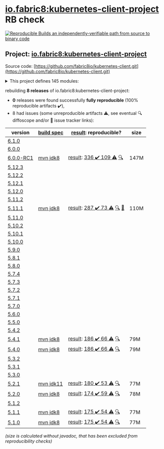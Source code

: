 [io.fabric8:kubernetes-client-project](https://search.maven.org/artifact/io.fabric8/kubernetes-client-project/) RB check
=======

[![Reproducible Builds](https://reproducible-builds.org/images/logos/rb.svg) an independently-verifiable path from source to binary code](https://reproducible-builds.org/)

## Project: [io.fabric8:kubernetes-client-project](https://search.maven.org/artifact/io.fabric8/kubernetes-client-project/)

Source code: [https://github.com/fabric8io/kubernetes-client.git](https://github.com/fabric8io/kubernetes-client.git)

<details><summary>This project defines 145 modules:</summary>

* [io.fabric8.kubernetes:karaf](https://search.maven.org/artifact/io.fabric8.kubernetes/karaf/)
* [io.fabric8.kubernetes:kubernetes-karaf](https://search.maven.org/artifact/io.fabric8.kubernetes/kubernetes-karaf/)
* [io.fabric8.kubernetes:kubernetes-karaf-itests](https://search.maven.org/artifact/io.fabric8.kubernetes/kubernetes-karaf-itests/)
* [io.fabric8.kubernetes:platforms](https://search.maven.org/artifact/io.fabric8.kubernetes/platforms/)
* [io.fabric8:camel-k-client](https://search.maven.org/artifact/io.fabric8/camel-k-client/)
* [io.fabric8:camel-k-extension-pom](https://search.maven.org/artifact/io.fabric8/camel-k-extension-pom/)
* [io.fabric8:camel-k-mock](https://search.maven.org/artifact/io.fabric8/camel-k-mock/)
* [io.fabric8:camel-k-model-v1](https://search.maven.org/artifact/io.fabric8/camel-k-model-v1/)
* [io.fabric8:camel-k-model-v1alpha1](https://search.maven.org/artifact/io.fabric8/camel-k-model-v1alpha1/)
* [io.fabric8:camel-k-tests](https://search.maven.org/artifact/io.fabric8/camel-k-tests/)
* [io.fabric8:certmanager-client](https://search.maven.org/artifact/io.fabric8/certmanager-client/)
* [io.fabric8:certmanager-examples](https://search.maven.org/artifact/io.fabric8/certmanager-examples/)
* [io.fabric8:certmanager-extension-pom](https://search.maven.org/artifact/io.fabric8/certmanager-extension-pom/)
* [io.fabric8:certmanager-model-v1](https://search.maven.org/artifact/io.fabric8/certmanager-model-v1/)
* [io.fabric8:certmanager-model-v1alpha2](https://search.maven.org/artifact/io.fabric8/certmanager-model-v1alpha2/)
* [io.fabric8:certmanager-model-v1alpha3](https://search.maven.org/artifact/io.fabric8/certmanager-model-v1alpha3/)
* [io.fabric8:certmanager-model-v1beta1](https://search.maven.org/artifact/io.fabric8/certmanager-model-v1beta1/)
* [io.fabric8:certmanager-server-mock](https://search.maven.org/artifact/io.fabric8/certmanager-server-mock/)
* [io.fabric8:certmanager-tests](https://search.maven.org/artifact/io.fabric8/certmanager-tests/)
* [io.fabric8:chaosmesh](https://search.maven.org/artifact/io.fabric8/chaosmesh/)
* [io.fabric8:chaosmesh-client](https://search.maven.org/artifact/io.fabric8/chaosmesh-client/)
* [io.fabric8:chaosmesh-examples](https://search.maven.org/artifact/io.fabric8/chaosmesh-examples/)
* [io.fabric8:chaosmesh-model](https://search.maven.org/artifact/io.fabric8/chaosmesh-model/)
* [io.fabric8:chaosmesh-server-mock](https://search.maven.org/artifact/io.fabric8/chaosmesh-server-mock/)
* [io.fabric8:chaosmesh-tests](https://search.maven.org/artifact/io.fabric8/chaosmesh-tests/)
* [io.fabric8:crd-generator](https://search.maven.org/artifact/io.fabric8/crd-generator/)
* [io.fabric8:crd-generator-api](https://search.maven.org/artifact/io.fabric8/crd-generator-api/)
* [io.fabric8:crd-generator-apt](https://search.maven.org/artifact/io.fabric8/crd-generator-apt/)
* [io.fabric8:crd-generator-parent](https://search.maven.org/artifact/io.fabric8/crd-generator-parent/)
* [io.fabric8:crd-generator-test](https://search.maven.org/artifact/io.fabric8/crd-generator-test/)
* [io.fabric8:istio-client](https://search.maven.org/artifact/io.fabric8/istio-client/)
* [io.fabric8:istio-examples](https://search.maven.org/artifact/io.fabric8/istio-examples/)
* [io.fabric8:istio-extension-pom](https://search.maven.org/artifact/io.fabric8/istio-extension-pom/)
* [io.fabric8:istio-model-v1alpha3](https://search.maven.org/artifact/io.fabric8/istio-model-v1alpha3/)
* [io.fabric8:istio-model-v1beta1](https://search.maven.org/artifact/io.fabric8/istio-model-v1beta1/)
* [io.fabric8:istio-server-mock](https://search.maven.org/artifact/io.fabric8/istio-server-mock/)
* [io.fabric8:istio-tests](https://search.maven.org/artifact/io.fabric8/istio-tests/)
* [io.fabric8:java-generator-cli](https://search.maven.org/artifact/io.fabric8/java-generator-cli/)
* [io.fabric8:java-generator-core](https://search.maven.org/artifact/io.fabric8/java-generator-core/)
* [io.fabric8:java-generator-integration-tests](https://search.maven.org/artifact/io.fabric8/java-generator-integration-tests/)
* [io.fabric8:java-generator-maven-plugin](https://search.maven.org/artifact/io.fabric8/java-generator-maven-plugin/)
* [io.fabric8:java-generator-parent](https://search.maven.org/artifact/io.fabric8/java-generator-parent/)
* [io.fabric8:knative-client](https://search.maven.org/artifact/io.fabric8/knative-client/)
* [io.fabric8:knative-examples](https://search.maven.org/artifact/io.fabric8/knative-examples/)
* [io.fabric8:knative-extension-pom](https://search.maven.org/artifact/io.fabric8/knative-extension-pom/)
* [io.fabric8:knative-mock](https://search.maven.org/artifact/io.fabric8/knative-mock/)
* [io.fabric8:knative-model](https://search.maven.org/artifact/io.fabric8/knative-model/)
* [io.fabric8:knative-tests](https://search.maven.org/artifact/io.fabric8/knative-tests/)
* [io.fabric8:kubernetes-client](https://search.maven.org/artifact/io.fabric8/kubernetes-client/)
* [io.fabric8:kubernetes-client-api](https://search.maven.org/artifact/io.fabric8/kubernetes-client-api/)
* [io.fabric8:kubernetes-client-project](https://search.maven.org/artifact/io.fabric8/kubernetes-client-project/)
* [io.fabric8:kubernetes-examples](https://search.maven.org/artifact/io.fabric8/kubernetes-examples/)
* [io.fabric8:kubernetes-extensions](https://search.maven.org/artifact/io.fabric8/kubernetes-extensions/)
* [io.fabric8:kubernetes-httpclient-okhttp](https://search.maven.org/artifact/io.fabric8/kubernetes-httpclient-okhttp/)
* [io.fabric8:kubernetes-junit-jupiter](https://search.maven.org/artifact/io.fabric8/kubernetes-junit-jupiter/)
* [io.fabric8:kubernetes-model](https://search.maven.org/artifact/io.fabric8/kubernetes-model/)
* [io.fabric8:kubernetes-model-admissionregistration](https://search.maven.org/artifact/io.fabric8/kubernetes-model-admissionregistration/)
* [io.fabric8:kubernetes-model-apiextensions](https://search.maven.org/artifact/io.fabric8/kubernetes-model-apiextensions/)
* [io.fabric8:kubernetes-model-apps](https://search.maven.org/artifact/io.fabric8/kubernetes-model-apps/)
* [io.fabric8:kubernetes-model-autoscaling](https://search.maven.org/artifact/io.fabric8/kubernetes-model-autoscaling/)
* [io.fabric8:kubernetes-model-batch](https://search.maven.org/artifact/io.fabric8/kubernetes-model-batch/)
* [io.fabric8:kubernetes-model-certificates](https://search.maven.org/artifact/io.fabric8/kubernetes-model-certificates/)
* [io.fabric8:kubernetes-model-common](https://search.maven.org/artifact/io.fabric8/kubernetes-model-common/)
* [io.fabric8:kubernetes-model-coordination](https://search.maven.org/artifact/io.fabric8/kubernetes-model-coordination/)
* [io.fabric8:kubernetes-model-core](https://search.maven.org/artifact/io.fabric8/kubernetes-model-core/)
* [io.fabric8:kubernetes-model-discovery](https://search.maven.org/artifact/io.fabric8/kubernetes-model-discovery/)
* [io.fabric8:kubernetes-model-events](https://search.maven.org/artifact/io.fabric8/kubernetes-model-events/)
* [io.fabric8:kubernetes-model-extensions](https://search.maven.org/artifact/io.fabric8/kubernetes-model-extensions/)
* [io.fabric8:kubernetes-model-flowcontrol](https://search.maven.org/artifact/io.fabric8/kubernetes-model-flowcontrol/)
* [io.fabric8:kubernetes-model-generator](https://search.maven.org/artifact/io.fabric8/kubernetes-model-generator/)
* [io.fabric8:kubernetes-model-jsonschema2pojo](https://search.maven.org/artifact/io.fabric8/kubernetes-model-jsonschema2pojo/)
* [io.fabric8:kubernetes-model-metrics](https://search.maven.org/artifact/io.fabric8/kubernetes-model-metrics/)
* [io.fabric8:kubernetes-model-networking](https://search.maven.org/artifact/io.fabric8/kubernetes-model-networking/)
* [io.fabric8:kubernetes-model-node](https://search.maven.org/artifact/io.fabric8/kubernetes-model-node/)
* [io.fabric8:kubernetes-model-policy](https://search.maven.org/artifact/io.fabric8/kubernetes-model-policy/)
* [io.fabric8:kubernetes-model-rbac](https://search.maven.org/artifact/io.fabric8/kubernetes-model-rbac/)
* [io.fabric8:kubernetes-model-scheduling](https://search.maven.org/artifact/io.fabric8/kubernetes-model-scheduling/)
* [io.fabric8:kubernetes-model-storageclass](https://search.maven.org/artifact/io.fabric8/kubernetes-model-storageclass/)
* [io.fabric8:kubernetes-openshift-uberjar](https://search.maven.org/artifact/io.fabric8/kubernetes-openshift-uberjar/)
* [io.fabric8:kubernetes-server-mock](https://search.maven.org/artifact/io.fabric8/kubernetes-server-mock/)
* [io.fabric8:kubernetes-test](https://search.maven.org/artifact/io.fabric8/kubernetes-test/)
* [io.fabric8:model-annotator](https://search.maven.org/artifact/io.fabric8/model-annotator/)
* [io.fabric8:open-cluster-management](https://search.maven.org/artifact/io.fabric8/open-cluster-management/)
* [io.fabric8:open-cluster-management-agent-model](https://search.maven.org/artifact/io.fabric8/open-cluster-management-agent-model/)
* [io.fabric8:open-cluster-management-apps-model](https://search.maven.org/artifact/io.fabric8/open-cluster-management-apps-model/)
* [io.fabric8:open-cluster-management-client](https://search.maven.org/artifact/io.fabric8/open-cluster-management-client/)
* [io.fabric8:open-cluster-management-cluster-model](https://search.maven.org/artifact/io.fabric8/open-cluster-management-cluster-model/)
* [io.fabric8:open-cluster-management-discovery-model](https://search.maven.org/artifact/io.fabric8/open-cluster-management-discovery-model/)
* [io.fabric8:open-cluster-management-observability-model](https://search.maven.org/artifact/io.fabric8/open-cluster-management-observability-model/)
* [io.fabric8:open-cluster-management-operator-model](https://search.maven.org/artifact/io.fabric8/open-cluster-management-operator-model/)
* [io.fabric8:open-cluster-management-placementruleapps-model](https://search.maven.org/artifact/io.fabric8/open-cluster-management-placementruleapps-model/)
* [io.fabric8:open-cluster-management-policy-model](https://search.maven.org/artifact/io.fabric8/open-cluster-management-policy-model/)
* [io.fabric8:open-cluster-management-search-model](https://search.maven.org/artifact/io.fabric8/open-cluster-management-search-model/)
* [io.fabric8:open-cluster-management-server-mock](https://search.maven.org/artifact/io.fabric8/open-cluster-management-server-mock/)
* [io.fabric8:open-cluster-management-tests](https://search.maven.org/artifact/io.fabric8/open-cluster-management-tests/)
* [io.fabric8:openclustermanagement-examples](https://search.maven.org/artifact/io.fabric8/openclustermanagement-examples/)
* [io.fabric8:openshift-client](https://search.maven.org/artifact/io.fabric8/openshift-client/)
* [io.fabric8:openshift-client-api](https://search.maven.org/artifact/io.fabric8/openshift-client-api/)
* [io.fabric8:openshift-model](https://search.maven.org/artifact/io.fabric8/openshift-model/)
* [io.fabric8:openshift-model-clusterautoscaling](https://search.maven.org/artifact/io.fabric8/openshift-model-clusterautoscaling/)
* [io.fabric8:openshift-model-console](https://search.maven.org/artifact/io.fabric8/openshift-model-console/)
* [io.fabric8:openshift-model-hive](https://search.maven.org/artifact/io.fabric8/openshift-model-hive/)
* [io.fabric8:openshift-model-installer](https://search.maven.org/artifact/io.fabric8/openshift-model-installer/)
* [io.fabric8:openshift-model-machine](https://search.maven.org/artifact/io.fabric8/openshift-model-machine/)
* [io.fabric8:openshift-model-machineconfig](https://search.maven.org/artifact/io.fabric8/openshift-model-machineconfig/)
* [io.fabric8:openshift-model-miscellaneous](https://search.maven.org/artifact/io.fabric8/openshift-model-miscellaneous/)
* [io.fabric8:openshift-model-monitoring](https://search.maven.org/artifact/io.fabric8/openshift-model-monitoring/)
* [io.fabric8:openshift-model-operator](https://search.maven.org/artifact/io.fabric8/openshift-model-operator/)
* [io.fabric8:openshift-model-operatorhub](https://search.maven.org/artifact/io.fabric8/openshift-model-operatorhub/)
* [io.fabric8:openshift-model-storageversionmigrator](https://search.maven.org/artifact/io.fabric8/openshift-model-storageversionmigrator/)
* [io.fabric8:openshift-model-tuned](https://search.maven.org/artifact/io.fabric8/openshift-model-tuned/)
* [io.fabric8:openshift-model-whereabouts](https://search.maven.org/artifact/io.fabric8/openshift-model-whereabouts/)
* [io.fabric8:openshift-server-mock](https://search.maven.org/artifact/io.fabric8/openshift-server-mock/)
* [io.fabric8:service-catalog](https://search.maven.org/artifact/io.fabric8/service-catalog/)
* [io.fabric8:service-catalog-examples](https://search.maven.org/artifact/io.fabric8/service-catalog-examples/)
* [io.fabric8:servicecatalog-client](https://search.maven.org/artifact/io.fabric8/servicecatalog-client/)
* [io.fabric8:servicecatalog-model](https://search.maven.org/artifact/io.fabric8/servicecatalog-model/)
* [io.fabric8:servicecatalog-server-mock](https://search.maven.org/artifact/io.fabric8/servicecatalog-server-mock/)
* [io.fabric8:servicecatalog-tests](https://search.maven.org/artifact/io.fabric8/servicecatalog-tests/)
* [io.fabric8:tekton-client](https://search.maven.org/artifact/io.fabric8/tekton-client/)
* [io.fabric8:tekton-examples](https://search.maven.org/artifact/io.fabric8/tekton-examples/)
* [io.fabric8:tekton-extension-pom](https://search.maven.org/artifact/io.fabric8/tekton-extension-pom/)
* [io.fabric8:tekton-mock](https://search.maven.org/artifact/io.fabric8/tekton-mock/)
* [io.fabric8:tekton-model-triggers](https://search.maven.org/artifact/io.fabric8/tekton-model-triggers/)
* [io.fabric8:tekton-model-v1alpha1](https://search.maven.org/artifact/io.fabric8/tekton-model-v1alpha1/)
* [io.fabric8:tekton-model-v1beta1](https://search.maven.org/artifact/io.fabric8/tekton-model-v1beta1/)
* [io.fabric8:tekton-tests](https://search.maven.org/artifact/io.fabric8/tekton-tests/)
* [io.fabric8:verticalpodautoscaler-client](https://search.maven.org/artifact/io.fabric8/verticalpodautoscaler-client/)
* [io.fabric8:verticalpodautoscaler-examples](https://search.maven.org/artifact/io.fabric8/verticalpodautoscaler-examples/)
* [io.fabric8:verticalpodautoscaler-extension-pom](https://search.maven.org/artifact/io.fabric8/verticalpodautoscaler-extension-pom/)
* [io.fabric8:verticalpodautoscaler-model-v1](https://search.maven.org/artifact/io.fabric8/verticalpodautoscaler-model-v1/)
* [io.fabric8:verticalpodautoscaler-server-mock](https://search.maven.org/artifact/io.fabric8/verticalpodautoscaler-server-mock/)
* [io.fabric8:verticalpodautoscaler-tests](https://search.maven.org/artifact/io.fabric8/verticalpodautoscaler-tests/)
* [io.fabric8:volcano-client](https://search.maven.org/artifact/io.fabric8/volcano-client/)
* [io.fabric8:volcano-examples](https://search.maven.org/artifact/io.fabric8/volcano-examples/)
* [io.fabric8:volcano-extension-pom](https://search.maven.org/artifact/io.fabric8/volcano-extension-pom/)
* [io.fabric8:volcano-model-v1beta1](https://search.maven.org/artifact/io.fabric8/volcano-model-v1beta1/)
* [io.fabric8:volcano-server-mock](https://search.maven.org/artifact/io.fabric8/volcano-server-mock/)
* [io.fabric8:volcano-tests](https://search.maven.org/artifact/io.fabric8/volcano-tests/)
* [io.fabric8:volumesnapshot](https://search.maven.org/artifact/io.fabric8/volumesnapshot/)
* [io.fabric8:volumesnapshot-client](https://search.maven.org/artifact/io.fabric8/volumesnapshot-client/)
* [io.fabric8:volumesnapshot-examples](https://search.maven.org/artifact/io.fabric8/volumesnapshot-examples/)
* [io.fabric8:volumesnapshot-model](https://search.maven.org/artifact/io.fabric8/volumesnapshot-model/)
* [io.fabric8:volumesnapshot-server-mock](https://search.maven.org/artifact/io.fabric8/volumesnapshot-server-mock/)
* [io.fabric8:volumesnapshot-tests](https://search.maven.org/artifact/io.fabric8/volumesnapshot-tests/)
</details>

rebuilding **8 releases** of io.fabric8:kubernetes-client-project:
- **0** releases were found successfully **fully reproducible** (100% reproducible artifacts :heavy_check_mark:),
- 8 had issues (some unreproducible artifacts :warning:, see eventual :mag: diffoscope and/or :memo: issue tracker links):

| version | [build spec](/BUILDSPEC.md) | [result](https://reproducible-builds.org/docs/jvm/): reproducible? | size |
| -- | --------- | ------ | -- |
| [6.1.0](https://search.maven.org/artifact/io.fabric8/kubernetes-client-project/6.1.0/pom) | | | |
| [6.0.0](https://search.maven.org/artifact/io.fabric8/kubernetes-client-project/6.0.0/pom) | | | |
| [6.0.0-RC1](https://search.maven.org/artifact/io.fabric8/kubernetes-client-project/6.0.0-RC1/pom) | [mvn jdk8](kubernetes-client-6.0.0-RC1.buildspec) | [result](kubernetes-client-project-6.0.0-RC1.buildinfo): [336 :heavy_check_mark:  109 :warning:](kubernetes-client-project-6.0.0-RC1.buildcompare) [:mag:](kubernetes-client-project-6.0.0-RC1.diffoscope) | 147M |
| [5.12.3](https://search.maven.org/artifact/io.fabric8/kubernetes-client-project/5.12.3/pom) | | | |
| [5.12.2](https://search.maven.org/artifact/io.fabric8/kubernetes-client-project/5.12.2/pom) | | | |
| [5.12.1](https://search.maven.org/artifact/io.fabric8/kubernetes-client-project/5.12.1/pom) | | | |
| [5.12.0](https://search.maven.org/artifact/io.fabric8/kubernetes-client-project/5.12.0/pom) | | | |
| [5.11.2](https://search.maven.org/artifact/io.fabric8/kubernetes-client-project/5.11.2/pom) | | | |
| [5.11.1](https://search.maven.org/artifact/io.fabric8/kubernetes-client-project/5.11.1/pom) | [mvn jdk8](kubernetes-client-5.11.1.buildspec) | [result](kubernetes-client-project-5.11.1.buildinfo): [287 :heavy_check_mark:  73 :warning:](kubernetes-client-project-5.11.1.buildcompare) [:mag:](kubernetes-client-project-5.11.1.diffoscope) [:memo:](https://github.com/fabric8io/kubernetes-client/commit/52d2445f042215d6e89e0514bd43c44ae193ac63) | 110M |
| [5.11.0](https://search.maven.org/artifact/io.fabric8/kubernetes-client-project/5.11.0/pom) | | | |
| [5.10.2](https://search.maven.org/artifact/io.fabric8/kubernetes-client-project/5.10.2/pom) | | | |
| [5.10.1](https://search.maven.org/artifact/io.fabric8/kubernetes-client-project/5.10.1/pom) | | | |
| [5.10.0](https://search.maven.org/artifact/io.fabric8/kubernetes-client-project/5.10.0/pom) | | | |
| [5.9.0](https://search.maven.org/artifact/io.fabric8/kubernetes-client-project/5.9.0/pom) | | | |
| [5.8.1](https://search.maven.org/artifact/io.fabric8/kubernetes-client-project/5.8.1/pom) | | | |
| [5.8.0](https://search.maven.org/artifact/io.fabric8/kubernetes-client-project/5.8.0/pom) | | | |
| [5.7.4](https://search.maven.org/artifact/io.fabric8/kubernetes-client-project/5.7.4/pom) | | | |
| [5.7.3](https://search.maven.org/artifact/io.fabric8/kubernetes-client-project/5.7.3/pom) | | | |
| [5.7.2](https://search.maven.org/artifact/io.fabric8/kubernetes-client-project/5.7.2/pom) | | | |
| [5.7.1](https://search.maven.org/artifact/io.fabric8/kubernetes-client-project/5.7.1/pom) | | | |
| [5.7.0](https://search.maven.org/artifact/io.fabric8/kubernetes-client-project/5.7.0/pom) | | | |
| [5.6.0](https://search.maven.org/artifact/io.fabric8/kubernetes-client-project/5.6.0/pom) | | | |
| [5.5.0](https://search.maven.org/artifact/io.fabric8/kubernetes-client-project/5.5.0/pom) | | | |
| [5.4.2](https://search.maven.org/artifact/io.fabric8/kubernetes-client-project/5.4.2/pom) | | | |
| [5.4.1](https://search.maven.org/artifact/io.fabric8/kubernetes-client-project/5.4.1/pom) | [mvn jdk8](kubernetes-client-5.4.1.buildspec) | [result](kubernetes-client-project-5.4.1.buildinfo): [186 :heavy_check_mark:  66 :warning:](kubernetes-client-project-5.4.1.buildcompare) [:mag:](kubernetes-client-project-5.4.1.diffoscope) | 79M |
| [5.4.0](https://search.maven.org/artifact/io.fabric8/kubernetes-client-project/5.4.0/pom) | [mvn jdk8](kubernetes-client-5.4.0.buildspec) | [result](kubernetes-client-project-5.4.0.buildinfo): [186 :heavy_check_mark:  66 :warning:](kubernetes-client-project-5.4.0.buildcompare) [:mag:](kubernetes-client-project-5.4.0.diffoscope) | 79M |
| [5.3.2](https://search.maven.org/artifact/io.fabric8/kubernetes-client-project/5.3.2/pom) | | | |
| [5.3.1](https://search.maven.org/artifact/io.fabric8/kubernetes-client-project/5.3.1/pom) | | | |
| [5.3.0](https://search.maven.org/artifact/io.fabric8/kubernetes-client-project/5.3.0/pom) | | | |
| [5.2.1](https://search.maven.org/artifact/io.fabric8/kubernetes-client-project/5.2.1/pom) | [mvn jdk11](kubernetes-client-5.2.1.buildspec) | [result](kubernetes-client-project-5.2.1.buildinfo): [180 :heavy_check_mark:  53 :warning:](kubernetes-client-project-5.2.1.buildcompare) [:mag:](https://github.com/jvm-repo-rebuild/reproducible-central/blob/master/content/io/fabric8/kubernetes-client/kubernetes-client-project-5.2.1.diffoscope) | 77M |
| [5.2.0](https://search.maven.org/artifact/io.fabric8/kubernetes-client-project/5.2.0/pom) | [mvn jdk8](kubernetes-client-5.2.0.buildspec) | [result](kubernetes-client-project-5.2.0.buildinfo): [174 :heavy_check_mark:  59 :warning:](kubernetes-client-project-5.2.0.buildcompare) [:mag:](https://github.com/jvm-repo-rebuild/reproducible-central/blob/master/content/io/fabric8/kubernetes-client/kubernetes-client-project-5.2.0.diffoscope) | 78M |
| [5.1.2](https://search.maven.org/artifact/io.fabric8/kubernetes-client-project/5.1.2/pom) | | | |
| [5.1.1](https://search.maven.org/artifact/io.fabric8/kubernetes-client-project/5.1.1/pom) | [mvn jdk8](kubernetes-client-5.1.1.buildspec) | [result](kubernetes-client-project-5.1.1.buildinfo): [175 :heavy_check_mark:  54 :warning:](kubernetes-client-project-5.1.1.buildcompare) [:mag:](https://github.com/jvm-repo-rebuild/reproducible-central/blob/master/content/io/fabric8/kubernetes-client/kubernetes-client-project-5.1.1.diffoscope) | 77M |
| [5.1.0](https://search.maven.org/artifact/io.fabric8/kubernetes-client-project/5.1.0/pom) | [mvn jdk8](kubernetes-client-5.1.0.buildspec) | [result](kubernetes-client-project-5.1.0.buildinfo): [175 :heavy_check_mark:  54 :warning:](kubernetes-client-project-5.1.0.buildcompare) [:mag:](https://github.com/jvm-repo-rebuild/reproducible-central/blob/master/content/io/fabric8/kubernetes-client/kubernetes-client-project-5.1.0.diffoscope) | 77M |

<i>(size is calculated without javadoc, that has been excluded from reproducibility checks)</i>
